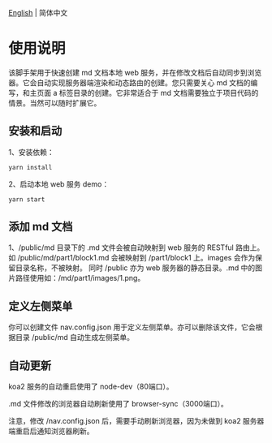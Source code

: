 [English](/README.md) | 简体中文

# 使用说明

该脚手架用于快速创建 md 文档本地 web 服务，并在修改文档后自动同步到浏览器。它会自动实现服务器端渲染和动态路由的创建。您只需要关心 md 文档的编写，和主页面 a 标签目录的创建。它非常适合于 md 文档需要独立于项目代码的情景。当然可以随时扩展它。

## 安装和启动

1、安装依赖：
```bash
yarn install
```
2、启动本地 web 服务 demo：
```bash
yarn start
```

## 添加 md 文档

1、/public/md 目录下的 .md 文件会被自动映射到 web 服务的 RESTful 路由上。如 /public/md/part1/block1.md 会被映射到 /part1/block1 上。images 会作为保留目录名称，不被映射。
同时 /public 亦为 web 服务器的静态目录。.md 中的图片路径使用如：/md/part1/images/1.png。

## 定义左侧菜单
你可以创建文件 nav.config.json 用于定义左侧菜单。亦可以删除该文件，它会根据目录 /public/md 自动生成左侧菜单。

## 自动更新

koa2 服务的自动重启使用了 node-dev（80端口）。

.md 文件修改的浏览器自动刷新使用了 browser-sync（3000端口）。

注意，修改 /nav.config.json 后，需要手动刷新浏览器，因为未做到 koa2 服务器端重启后通知浏览器刷新。
